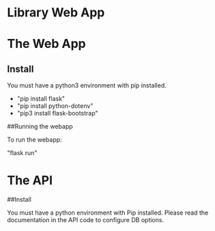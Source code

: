 # Library Web App


# The Web App

## Install

You must have a python3 environment with pip installed.
* "pip install flask"
* "pip install python-dotenv"
* "pip3 install flask-bootstrap"


##Running the webapp

To run the webapp:

"flask run"

# The API

##Install

You must have a python environment with Pip installed.
Please read the documentation in the API code to configure DB options.
